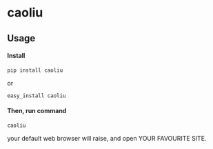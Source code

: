 caoliu
======

Usage
-----
#### Install ####

```
pip install caoliu
```

or

```
easy_install caoliu

```

#### Then, run command ####

```
caoliu
```

your default web browser will raise, and open YOUR FAVOURITE SITE.

